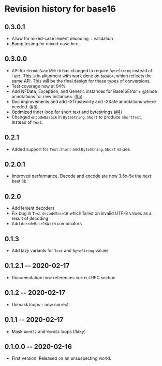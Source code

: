 # Revision history for base16

## 0.3.0.1

* Allow for mixed-case lenient decoding + validation
* Bump testing for mixed-case hex

## 0.3.0.0

* API for `decodeBase16With` has changed to require `ByteString` instead of `Text`. This is in alignment with work done on `base64`, which reflects
  the same API. This will be the final design for these types of conversions.
* Test coverage now at 94%
* Add NFData, Exception, and Generic instances for Base16Error + @since annotations for new instances. ([#5](https://github.com/emilypi/Base16/pull/5))
* Doc improvements and add -XTrustworty and -XSafe annotations where needed. ([#5](https://github.com/emilypi/Base16/pull/5))
* Optimized inner loop for short text and bytestrings ([#4](https://github.com/emilypi/Base16/pull/4))
* Changed `encodeBase16` in `ByteString.Short` to produce `ShortText`, instead of `Text`.

## 0.2.1

* Added support for `Text.Short` and `ByteString.Short` values

## 0.2.0.1

* Improved performance. Decode and encode are now 3.5x-5x the next best lib.

## 0.2.0

* Add lenient decoders
* Fix bug in `Text` `decodeBase16` which failed on invalid UTF-8 values as a result of decoding
* Add `decodeBase16With` combinators

## 0.1.3

* Add lazy variants for `Text` and `ByteString` values

## 0.1.2.1 -- 2020-02-17

* Documentation now references correct RFC section

## 0.1.2 -- 2020-02-17

* Unmask loops - now correct.

## 0.1.1 -- 2020-02-17

* Mask `Word32` and `Word64` loops (flaky)

## 0.1.0.0 -- 2020-02-16

* First version. Released on an unsuspecting world.
